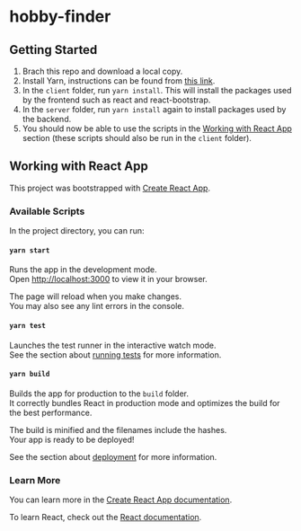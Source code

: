 # hobby-finder

## Getting Started

1. Brach this repo and download a local copy.
2. Install Yarn, instructions can be found from [this link](https://classic.yarnpkg.com/lang/en/docs/install/#windows-stable).
3. In the `client` folder, run `yarn install`. This will install the packages used by the frontend such as react and react-bootstrap.
4. In the `server` folder, run `yarn install` again to install packages used by the backend.
5. You should now be able to use the scripts in the [Working with React App](#working-with-react-app) section (these scripts should also be run in the `client` folder).



## Working with React App

This project was bootstrapped with [Create React App](https://github.com/facebook/create-react-app).

### Available Scripts

In the project directory, you can run:

#### `yarn start`

Runs the app in the development mode.\
Open [http://localhost:3000](http://localhost:3000) to view it in your browser.

The page will reload when you make changes.\
You may also see any lint errors in the console.

#### `yarn test`

Launches the test runner in the interactive watch mode.\
See the section about [running tests](https://facebook.github.io/create-react-app/docs/running-tests) for more information.

#### `yarn build`

Builds the app for production to the `build` folder.\
It correctly bundles React in production mode and optimizes the build for the best performance.

The build is minified and the filenames include the hashes.\
Your app is ready to be deployed!

See the section about [deployment](https://facebook.github.io/create-react-app/docs/deployment) for more information.

### Learn More

You can learn more in the [Create React App documentation](https://facebook.github.io/create-react-app/docs/getting-started).

To learn React, check out the [React documentation](https://reactjs.org/).
